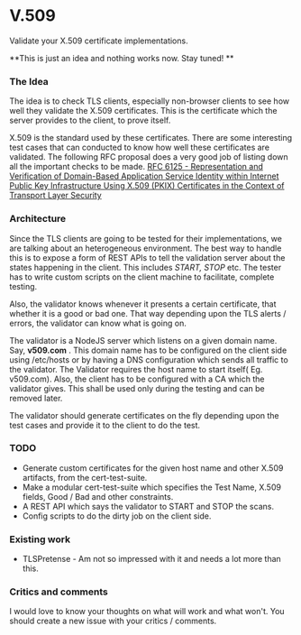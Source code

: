 V.509
=====

Validate your X.509 certificate implementations.

**This is just an idea and nothing works now. Stay tuned! **

### The Idea 

The idea is to check TLS clients, especially non-browser clients to see how well they validate the X.509 certificates. This is  the certificate which the server provides to the client, to prove itself. 

X.509 is the standard used by these certificates. There are some interesting test cases that can conducted to know how well these certificates are validated. The following RFC proposal does a very good job of listing down all the important checks to be made. 
[RFC 6125 -   Representation and Verification of Domain-Based Application Service Identity within Internet Public Key Infrastructure Using X.509 (PKIX) Certificates in the Context of Transport Layer Security](https://tools.ietf.org/html/rfc6125)

### Architecture

Since the TLS clients are going to be tested for their implementations, we are talking about an heterogeneous environment. The best way to handle this is to expose a form of REST APIs to tell the validation server about the states happening in the client. This includes *START, STOP* etc. The tester has to write custom scripts on the client machine to facilitate, complete testing. 

Also, the validator knows whenever it presents a certain certificate, that whether it is a good or bad one. That way depending upon the TLS alerts / errors, the validator can know what is going on. 

The validator is a NodeJS server which listens on a given domain name. Say, **v509.com** . This domain name has to be configured on the client side using /etc/hosts or by having a DNS configuration which sends all traffic to the validator. The Validator requires the host name to start itself( Eg. v509.com).
Also, the client has to be configured with a CA which the validator gives. This shall be used only during the testing and can be removed later.

The validator should generate certificates on the fly depending upon the test cases and provide it to the client to do the test.


### TODO

* Generate custom certificates for the given host name and other X.509 artifacts, from the cert-test-suite.
* Make a modular cert-test-suite which specifies the Test Name, X.509 fields, Good / Bad and other constraints.
* A REST API which says the validator to START and STOP the scans.
* Config scripts to do the dirty job on the client side.

### Existing work

* TLSPretense - Am not so impressed with it and needs a lot more than this.

### Critics and comments

I would love to know your thoughts on what will work and what won't. You should create a new issue with your critics / comments.

